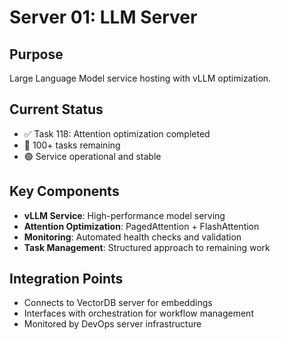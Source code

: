 # Server 01: LLM Server

## Purpose
Large Language Model service hosting with vLLM optimization.

## Current Status
- ✅ Task 118: Attention optimization completed
- 🔄 100+ tasks remaining
- 🟢 Service operational and stable

## Key Components
- **vLLM Service**: High-performance model serving
- **Attention Optimization**: PagedAttention + FlashAttention
- **Monitoring**: Automated health checks and validation
- **Task Management**: Structured approach to remaining work

## Integration Points
- Connects to VectorDB server for embeddings
- Interfaces with orchestration for workflow management
- Monitored by DevOps server infrastructure
